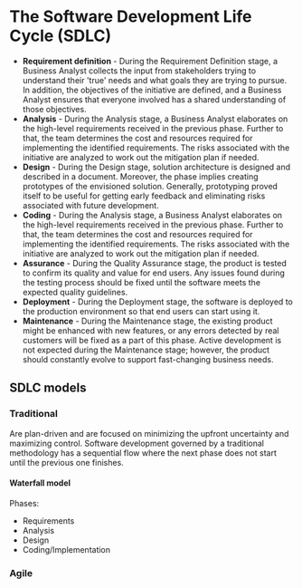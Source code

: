 # The Software Development Life Cycle (SDLC)
- **Requirement definition** - During the Requirement Definition stage, a Business Analyst collects the input from stakeholders trying to understand their 'true' needs and what goals they are trying to pursue. In addition, the objectives of the initiative are defined, and a Business Analyst ensures that everyone involved has a shared understanding of those objectives.
- **Analysis** - During the Analysis stage, a Business Analyst elaborates on the high-level requirements received in the previous phase. Further to that, the team determines the cost and resources required for implementing the identified requirements. The risks associated with the initiative are analyzed to work out the mitigation plan if needed.
- **Design** - During the Design stage, solution architecture is designed and described in a document. Moreover, the phase implies creating prototypes of the envisioned solution. Generally, prototyping proved itself to be useful for getting early feedback and eliminating risks associated with future development.
- **Coding** - During the Analysis stage, a Business Analyst elaborates on the high-level requirements received in the previous phase. Further to that, the team determines the cost and resources required for implementing the identified requirements. The risks associated with the initiative are analyzed to work out the mitigation plan if needed.
- **Assurance** - During the Quality Assurance stage, the product is tested to confirm its quality and value for end users. Any issues found during the testing process should be fixed until the software meets the expected quality guidelines.
- **Deployment** - During the Deployment stage, the software is deployed to the production environment so that end users can start using it.
- **Maintenance** - During the Maintenance stage, the existing product might be enhanced with new features, or any errors detected by real customers will be fixed as a part of this phase. Active development is not expected during the Maintenance stage; however, the product should constantly evolve to support fast-changing business needs.

## SDLC models
### Traditional
Are plan-driven and are focused on minimizing the upfront uncertainty and maximizing control. Software development governed by a traditional methodology has a sequential flow where the next phase does not start until the previous one finishes.

#### Waterfall model
Phases:
- Requirements
- Analysis
- Design
- Coding/Implementation


### Agile

